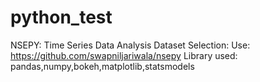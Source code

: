 # python_test
NSEPY: Time Series Data Analysis
Dataset Selection:  Use: https://github.com/swapniljariwala/nsepy
Library used: pandas,numpy,bokeh,matplotlib,statsmodels
